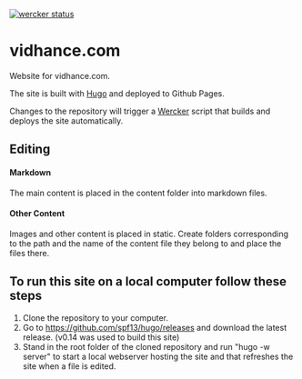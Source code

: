 [![wercker status](https://app.wercker.com/status/f82582583dfb4c8cff11cf3e407fcaba/m "wercker status")](https://app.wercker.com/project/bykey/f82582583dfb4c8cff11cf3e407fcaba)

# vidhance.com
Website for vidhance.com.

The site is built with [Hugo](http://gohugo.io/) and deployed to Github Pages.

Changes to the repository will trigger a [Wercker](http://wercker.com/) script that builds and deploys the site automatically.

## Editing
#### Markdown
The main content is placed in the content folder into markdown files.
#### Other Content
Images and other content is placed in static. Create folders corresponding to the path and the name of the content file they belong to and place the files there.

## To run this site on a local computer follow these steps

1. Clone the repository to your computer.
2. Go to https://github.com/spf13/hugo/releases and download the latest release. (v0.14 was used to build this site)
3. Stand in the root folder of the cloned repository and run "hugo -w server" to start a local webserver hosting the site and that refreshes the site when a file is edited.
